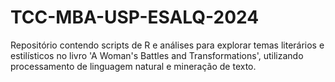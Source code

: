 # TCC-MBA-USP-ESALQ-2024
Repositório contendo scripts de R e análises para explorar temas literários e estilísticos no livro 'A Woman's Battles and Transformations', utilizando processamento de linguagem natural e mineração de texto.
